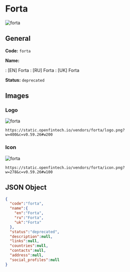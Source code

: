 
# Forta 
![forta](https://static.openfintech.io/vendors/forta/logo.png?w=400&c=v0.59.26#w200)  

## General 
 
**Code:** `forta` 
 
**Name:** 
 
:	[EN] Forta 
:	[RU] Forta 
:	[UK] Forta 
 
**Status:** `deprecated` 
 

## Images 

### Logo 
 
![forta](https://static.openfintech.io/vendors/forta/logo.png?w=400&c=v0.59.26#w200)  

```
https://static.openfintech.io/vendors/forta/logo.png?w=400&c=v0.59.26#w200
```  

### Icon 
 
![forta](https://static.openfintech.io/vendors/forta/icon.png?w=278&c=v0.59.26#w100)  

```
https://static.openfintech.io/vendors/forta/icon.png?w=278&c=v0.59.26#w100
```  

## JSON Object 

```json
{
  "code":"forta",
  "name":{
    "en":"Forta",
    "ru":"Forta",
    "uk":"Forta"
  },
  "status":"deprecated",
  "description":null,
  "links":null,
  "countries":null,
  "contacts":null,
  "address":null,
  "social_profiles":null
}
```  
